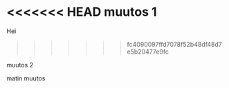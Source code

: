 <<<<<<< HEAD
muutos 1
=======
Hei
>>>>>>> fc4090097ffd7078f52b48df48d7e5b20477e9fc


muutos 2


matin muutos
